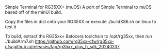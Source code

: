 Simple Terminal for RG35XX+ (muOS)
A port of Simple Terminal to muOS based off of the minUI build.

Copy the files in dist onto your RG35XX or execute ./buildX86.sh on linux to test it

To build, extract the RG35xx+ Batocera toolchain to /opt/rg35xx, then run ./buildArm7.sh
https://github.com/rg35xx-cfw/rg35xx-cfw.github.io/releases/tag/rg35xx_plus_h_sdk_20240207